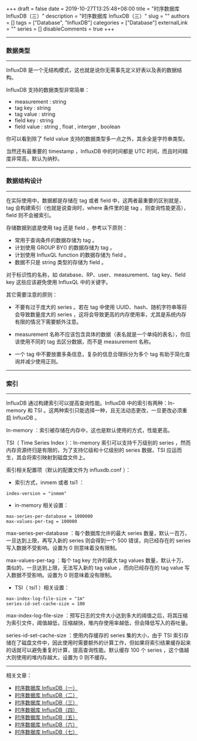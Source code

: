 +++
draft = false
date = 2019-10-27T13:25:48+08:00
title = "时序数据库 InfluxDB（三）"
description = "时序数据库 InfluxDB（三）"
slug = ""
authors = []
tags = ["Database", "InfluxDB"]
categories = ["Database"]
externalLink = ""
series = []
disableComments = true
+++

---
### 数据类型
---

InfluxDB 是一个无结构模式，这也就是说你无需事先定义好表以及表的数据结构。


InfluxDB 支持的数据类型非常简单：

* measurement : string
* tag key : string
* tag value : string
* field key : string
* field value : string , float , interger , boolean


你可以看到除了 field value 支持的数据类型多一点之外，其余全是字符串类型。


当然还有最重要的 timestamp ，InfluxDB 中的时间都是 UTC 时间，而且时间精度非常高，默认为纳秒。



---
### 数据结构设计
---

在实际使用中，数据都是存储在 tag 或者 field 中，这两者最重要的区别就是，tag 会构建索引（也就是说查询时，where 条件里的是 tag ，则查询性能更高），field 则不会被索引。


存储数据到底是使用 tag 还是 field ，参考以下原则：

* 常用于查询条件的数据存储为 tag 。
* 计划使用 GROUP BY() 的数据存储为 tag 。
* 计划使用 InfluxQL function 的数据存储为 field 。
* 数据不只是 string 类型的存储为 field 。


对于标识性的名称，如 database、RP、user、measurement、tag key、field key 这些应该避免使用 InfluxQL 中的关键字。


其它需要注意的原则：

* 不要有过于庞大的 series 。若在 tag 中使用 UUID、hash、随机字符串等将会导致数量庞大的 series ，这将会导致更高的内存使用率，尤其是系统内存有限的情况下需要额外注意。


* measurement 名称不应该包含具体的数据（表名就是一个单纯的表名），你应该使用不同的 tag 去区分数据，而不是 measurement 名称。


* 一个 tag 中不要放置多条信息，复杂的信息合理拆分为多个 tag 有助于简化查询并减少使用正则。



---
### 索引
---

InfluxDB 通过构建索引可以提高查询性能。InfluxDB 中的索引有两种：In-memory 和 TSI 。这两种索引只能选择一种，且无法动态更改，一旦更改必须重启 InfluxDB 。


In-memory ：索引被存储在内存中，这也是默认使用的方式，性能更高。


TSI（ Time Series Index ）：In-memory 索引可以支持千万级别的 series ，然而内存资源终归是有限的，为了支持亿级和十亿级别的 series 数据，TSI 应运而生，其会将索引映射到磁盘文件上。


索引相关配置项（默认的配置文件为 influxdb.conf ）：

* 索引方式，inmem 或者 tsi1 ：
```
index-version = "inmem"
```

* in-memory 相关设置：
```
max-series-per-database = 1000000
max-values-per-tag = 100000
```
max-series-per-database ：每个数据库允许的最大 series 数量，默认一百万，一旦达到上限，再写入新的 series 则会得到一个 500 错误，向已经存在的 series 写入数据不受影响。设置为 0 则意味着没有限制。


max-values-per-tag ：每个 tag key 允许的最大 tag values 数量，默认十万，类似的，一旦达到上限，无法写入新的 tag value ，而向已经存在的 tag value 写入数据不受影响。设置为 0 则意味着没有限制。


* TSI（ tsi1 ）相关设置：

```
max-index-log-file-size = "1m"
series-id-set-cache-size = 100
```
max-index-log-file-size ：预写日志的文件大小达到多大的阈值之后，将其压缩为索引文件，阈值越低，压缩越快，堆内存使用率越低，但会降低写入的吞吐量。


series-id-set-cache-size ：使用内存缓存的 series 集的大小，由于 TSI 索引存储在了磁盘文件中，因此使用时需要额外的计算工作，但如果将索引结果缓存起来的话就可以避免重复的计算，提高查询性能。默认缓存 100 个 series ，这个值越大则使用的堆内存越大，设置为 0 则不缓存。

---
相关文章：
- [时序数据库 InfluxDB（一）](/influxdb-1/)
- [时序数据库 InfluxDB（二）](/influxdb-2/)
- [时序数据库 InfluxDB（三）](/influxdb-3/)
- [时序数据库 InfluxDB（四）](/influxdb-4/)
- [时序数据库 InfluxDB（五）](/influxdb-5/)
- [时序数据库 InfluxDB（六）](/influxdb-6/)
- [时序数据库 InfluxDB（七）](/influxdb-7/)
